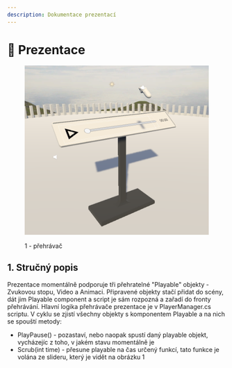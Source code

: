 ```yaml
---
description: Dokumentace prezentací
---
```


# 💾 Prezentace

<figure><img src=".gitbook/assets/image.png" alt=""><figcaption><p>1 - přehrávač</p></figcaption></figure>

## 1. Stručný popis

Prezentace momentálně podporuje tři přehratelné "Playable" objekty - Zvukovou stopu, Video a Animaci. Připravené objekty stačí přidat do scény, dát jim Playable component a script je sám rozpozná a zařadí do fronty přehrávání. Hlavní logika přehrávače prezentace je v PlayerManager.cs scriptu. V cyklu se zjistí všechny objekty s komponentem Playable a na nich se spouští metody:

* PlayPause() - pozastaví, nebo naopak spustí daný playable objekt, vycházejíc z toho, v jakém stavu momentálně je
* Scrub(int time) - přesune playable na čas určený funkcí, tato funkce je volána ze slideru, který je vidět na obrázku 1

